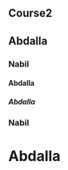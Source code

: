 <h2> Course2</h2>
<h2>Abdalla</h2>
<h3>Nabil</h3>
<h4>Abdalla</h4>
<h5>Abdalla</h5>
<h3>Nabil</h3>
<h1>Abdalla</h1>

